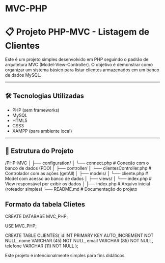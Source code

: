 # MVC-PHP
# 📋 Projeto PHP-MVC - Listagem de Clientes

Este é um projeto simples desenvolvido em PHP seguindo o padrão de arquitetura MVC (Model-View-Controller). O objetivo é demonstrar como organizar um sistema básico para listar clientes armazenados em um banco de dados MySQL.

---

## 🛠️ Tecnologias Utilizadas

- PHP (sem frameworks)
- MySQL
- HTML5
- CSS3 
- XAMPP (para ambiente local)

---

## 📁 Estrutura do Projeto

/PHP-MVC
│
├── configuration/
│ └── connect.php # Conexão com o banco de dados (PDO)
│
├── controller/
│ └── clientesController.php # Controlador com as ações (getAll)
│
├── models/
│ └── cliente.php # Model com acesso ao banco de dados
│
├── views/
│ └── index.php # View responsável por exibir os dados
│
├── index.php # Arquivo inicial (roteador simples)
└── README.md # Documentação do projeto

## Formato da tabela Clietes 

CREATE DATABASE MVC_PHP;

USE MVC_PHP;

CREATE TABLE CLIENTES(
id INT PRIMARY KEY AUTO_INCREMENT NOT NULL,
nome VARCHAR (45) NOT NULL,
email VARCHAR (85) NOT NULL,
telefone VARCHAR (11) NOT NULL
);

Este projeto é intencionalmente simples para fins didáticos.
